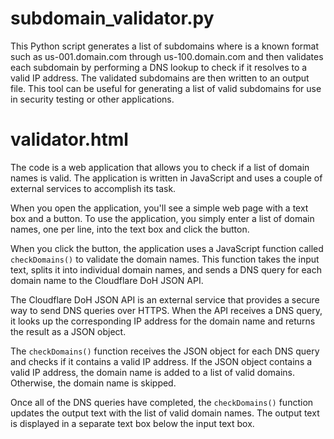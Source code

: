 # subdomain_validator.py

This Python script generates a list of subdomains where is a known format such as us-001.domain.com through us-100.domain.com and then validates each subdomain by performing a DNS lookup to check if it resolves to a valid IP address. The validated subdomains are then written to an output file. This tool can be useful for generating a list of valid subdomains for use in security testing or other applications.

# validator.html

The code is a web application that allows you to check if a list of domain names is valid. The application is written in JavaScript and uses a couple of external services to accomplish its task.

When you open the application, you'll see a simple web page with a text box and a button. To use the application, you simply enter a list of domain names, one per line, into the text box and click the button.

When you click the button, the application uses a JavaScript function called `checkDomains()` to validate the domain names. This function takes the input text, splits it into individual domain names, and sends a DNS query for each domain name to the Cloudflare DoH JSON API.

The Cloudflare DoH JSON API is an external service that provides a secure way to send DNS queries over HTTPS. When the API receives a DNS query, it looks up the corresponding IP address for the domain name and returns the result as a JSON object.

The `checkDomains()` function receives the JSON object for each DNS query and checks if it contains a valid IP address. If the JSON object contains a valid IP address, the domain name is added to a list of valid domains. Otherwise, the domain name is skipped.

Once all of the DNS queries have completed, the `checkDomains()` function updates the output text with the list of valid domain names. The output text is displayed in a separate text box below the input text box.
